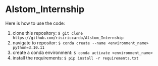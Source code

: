 # Alstom_Internship

Here is how to use the code:

1) clone this repository:
    `$ git clone https://github.com/risiriccardo/Alstom_Internship`
3) navigate to repositor:
    `$ conda create --name <environment_name> python=3.10.11`
3) create a conda environment:
    `$ conda activate <environment_name>`
4) install the requirements:
    `$ pip install -r requirements.txt`
